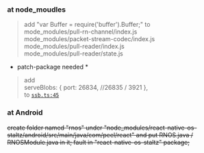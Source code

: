 ### at node_moudles
> add "var Buffer = require('buffer').Buffer;" to  
mode_modules/pull-rn-channel/index.js  
mode_modules/packet-stream-codec/index.js  
mode_modules/pull-reader/index.js  
mode_modules/pull-reader/state.js

* patch-package needed *

> add  
> serveBlobs: {
  port: 26834, //26835 / 3921
  },  
> to [`ssb.ts:45`](backend/ssb.ts)
### at Android
~~create folder named "rnos" under "node_modules/react-native-os-staltz/android/src/main/java/com/peel/react" and put RNOS.java / RNOSModule.java in it;
fault in "react-native-os-staltz" package;~~
